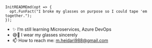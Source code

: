     InitREADMEmd(opt => {
      opt.FunFact("I broke my glasses on purpose so I could tape 'em together.");
    });


- ✨ I’m still learning Microservices, Azure DevOps
- 😅🤘 I wear my glasses sincerely
- 📫 How to reach me: m.heidari988@gmail.com


<!--
**mheidari988/mheidari988** is a ✨ _special_ ✨ repository because its `README.md` (this file) appears on your GitHub profile.

Here are some ideas to get you started:

- 🌱 I’m currently learning Microservices, Azure DevOps
- 👯 I’m looking to collaborate on DDD, Microservices and Clear Architecture
- 
-  I broke my glasses on purpose so I could tape 'em together
-->
